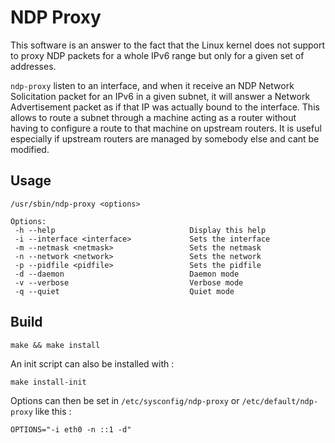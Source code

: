 NDP Proxy
=========

This software is an answer to the fact that the Linux kernel does not support to proxy NDP packets for a whole IPv6 range but only for a given set of addresses.

`ndp-proxy` listen to an interface, and when it receive an NDP Network Solicitation packet for an IPv6 in a given subnet, it will answer a Network Advertisement packet as if that IP was actually bound to the interface.
This allows to route a subnet through a machine acting as a router without having to configure a route to that machine on upstream routers. It is useful especially if upstream routers are managed by somebody else and cant be modified.

Usage
------
    /usr/sbin/ndp-proxy <options>

    Options:
     -h --help                              Display this help
     -i --interface <interface>             Sets the interface
     -m --netmask <netmask>                 Sets the netmask
     -n --network <network>                 Sets the network
     -p --pidfile <pidfile>                 Sets the pidfile
     -d --daemon                            Daemon mode
     -v --verbose                           Verbose mode
     -q --quiet                             Quiet mode

Build
------
    make && make install

An init script can also be installed with :

    make install-init

Options can then be set in `/etc/sysconfig/ndp-proxy` or `/etc/default/ndp-proxy` like this :

    OPTIONS="-i eth0 -n ::1 -d"
